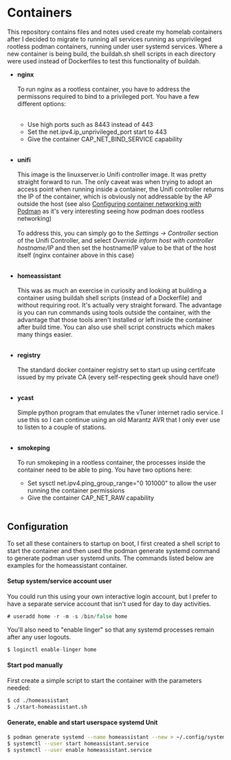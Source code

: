 # Containers

This repository contains files and notes used create my homelab containers after I decided to migrate to running all services running as unprivileged rootless podman containers, running under user systemd services. Where a new container is being build, the buildah.sh shell scripts in each directory were used instead of Dockerfiles to test this functionality of buildah.

  * **nginx**<br><br>To run nginx as a rootless container, you have to address the permissons required to bind to a privileged port. You have a few different options:<br><br>
     * Use high ports such as 8443 instead of 443
     * Set the net.ipv4.ip_unprivileged_port start to 443
     * Give the container CAP_NET_BIND_SERVICE capability<br><br>
  
  * **unifi**<br><br>This image is the linuxserver.io Unifi controller image. It was pretty straight forward to run. The only caveat was when trying to adopt an access point when running inside a container, the Unifi controller returns the IP of the container, which is obviously not addressable by the AP outside the host (see also [Configuring container networking with Podman](https://www.redhat.com/sysadmin/container-networking-podman) as it's very interesting seeing how podman does rootless networking)<br><br>To address this, you can simply go to the _Settings -> Controller_ section of the Unifi Controller, and select _Override inform host with controller hostname/IP_ and then set the hostname/IP value to be that of the host itself (nginx container above in this case)<br><br>

  * **homeassistant**<br><br>This was as much an exercise in curiosity and looking at building a container using buildah shell scripts (instead of a Dockerfile) and without requiring root. It's actually very straight forward. The advantage is you can run commands using tools outside the container, with the advantage that those tools aren't installed or left inside the container after build time. You can also use shell script constructs which makes many things easier.<br><br>

  * **registry**<br><br> The standard docker container registry set to start up using certifcate issued by my private CA (every self-respecting geek should have one!)<br><br>

  * **ycast**<br><br>Simple python program that emulates the vTuner internet radio service. I use this so I can continue using an old Marantz AVR that I only ever use to listen to a couple of stations.<br><br>

  * **smokeping**<br><br>To run smokeping in a rootless container, the processes inside the container need to be able to ping. You have two options here:
    * Set sysctl net.ipv4.ping_group_range="0 101000" to allow the user running the container permissions
    * Give the container CAP_NET_RAW capability<br><br>


## Configuration

To set all these containers to startup on boot, I first created a shell script to start the container and then used the podman generate systemd command to generate podman user systemd units. The commands listed below are examples for the homeassistant container.

#### Setup system/service account user
You could run this using your own interactive login account, but I prefer to have a separate service account that isn't used for day to day activities.

```go
# useradd home -r -m -s /bin/false home
```
You'll also need to "enable linger" so that any systemd processes remain after any user logouts.
```go
$ loginctl enable-linger home
```

#### Start pod manually
First create a simple script to start the container with the parameters needed:
```bash 
$ cd ./homeassistant
$ ./start-homeassistant.sh
```

#### Generate, enable and start userspace systemd Unit
```bash
$ podman generate systemd --name homeassistant --new > ~/.config/systemd/user/homeassistant.service
$ systemctl --user start homeassistant.service
$ systemctl --user enable homeassistant.service
```

